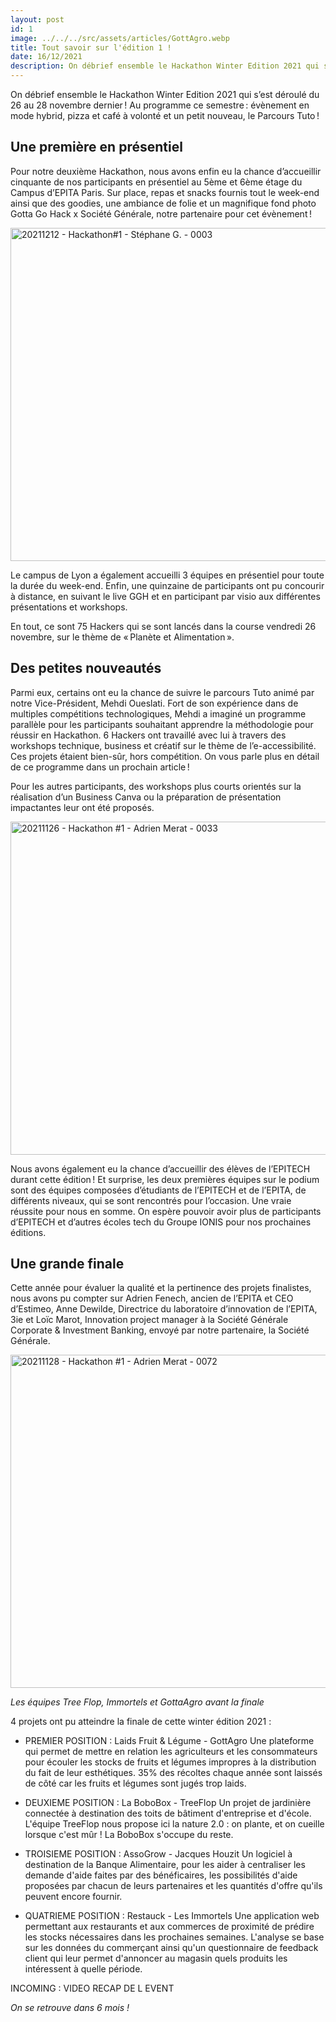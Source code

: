 ```yaml
---
layout: post
id: 1
image: ../../../src/assets/articles/GottAgro.webp
title: Tout savoir sur l'édition 1 !
date: 16/12/2021
description: On débrief ensemble le Hackathon Winter Edition 2021 qui s’est déroulé du 26 au 28 novembre dernier. Au programme ce semestre, évènement en mode hybrid, pizza et café à volonté et un petit nouveau, le Parcours Tuto !
---
```


<hback>
<hcontent>

<p>
On débrief ensemble le Hackathon Winter Edition 2021 qui s’est déroulé du 26 au 28 novembre dernier ! Au programme ce semestre : évènement en mode hybrid, 
pizza et café à volonté et un petit nouveau, le Parcours Tuto !

## Une première en présentiel
Pour notre deuxième Hackathon, nous avons enfin eu la chance d’accueillir cinquante de nos 
participants en présentiel au 5ème et 6ème étage du Campus d’EPITA Paris. Sur place, repas 
et snacks fournis tout le week-end ainsi que des goodies, une ambiance de folie et un 
magnifique fond photo Gotta Go Hack x Société Générale, notre partenaire pour cet 
évènement ! 

<img src="https://live.staticflickr.com/65535/51785841336_ae28739931_c.jpg" width="800" height="533" alt="20211212 - Hackathon#1 - Stéphane G. - 0003">

Le campus de Lyon a également accueilli 3 équipes en présentiel pour toute la durée du 
week-end. Enfin, une quinzaine de participants ont pu concourir à distance, en suivant le 
live GGH et en participant par visio aux différentes présentations et workshops. 

En tout, ce sont 75 Hackers qui se sont lancés dans la course vendredi 26 novembre, sur 
le thème de « Planète et Alimentation ». 


## Des petites nouveautés
Parmi eux, certains ont eu la chance de suivre le parcours Tuto animé par notre 
Vice-Président, Mehdi Oueslati. Fort de son expérience dans de multiples compétitions 
technologiques, Mehdi a imaginé un programme parallèle pour les participants souhaitant 
apprendre la méthodologie pour réussir en Hackathon. 6 Hackers ont travaillé avec lui à 
travers des workshops technique, business et créatif sur le thème de l’e-accessibilité. 
Ces projets étaient bien-sûr, hors compétition. On vous parle plus en détail de ce 
programme dans un prochain article ! 

Pour les autres participants, des workshops plus courts orientés sur la réalisation d’un Business Canva ou la préparation de présentation impactantes 
leur ont été proposés. 

<img src="https://live.staticflickr.com/65535/51785035792_f649b48373_c.jpg" width="800" height="533" alt="20211126 - Hackathon #1 - Adrien Merat - 0033">

Nous avons également eu la chance d’accueillir des élèves de l’EPITECH durant cette 
édition ! Et surprise, les deux premières équipes sur le podium sont des équipes composées 
d’étudiants de l’EPITECH et de l’EPITA, de différents niveaux, qui se sont rencontrés pour 
l’occasion. Une vraie réussite pour nous en somme. On espère pouvoir avoir plus de 
participants d’EPITECH et d’autres écoles tech du Groupe IONIS pour nos prochaines 
éditions. 


## Une grande finale

Cette année pour évaluer la qualité et la pertinence des projets finalistes, nous avons pu compter sur Adrien Fenech, ancien de l’EPITA et CEO d’Estimeo, 
Anne Dewilde, Directrice du laboratoire d’innovation de l’EPITA, 3ie et Loïc Marot, Innovation project manager à la Société Générale Corporate & Investment 
Banking, envoyé par notre partenaire, la Société Générale.


<img src="https://live.staticflickr.com/65535/51786469664_8e8c1617e0_c.jpg" width="800" height="533" alt="20211128 - Hackathon #1 - Adrien Merat - 0072">

*Les équipes Tree Flop, Immortels et GottaAgro avant la finale*



4 projets ont pu atteindre la finale de cette winter édition 2021 :
- PREMIER POSITION : Laids Fruit & Légume - GottAgro 
Une plateforme qui permet de mettre en relation les agriculteurs et les consommateurs pour écouler  les stocks de fruits et légumes impropres à la 
distribution du fait de leur esthétiques. 35% des récoltes  chaque année sont laissés de côté car les fruits et légumes sont jugés trop laids.

- DEUXIEME POSITION : La BoboBox - TreeFlop
Un projet de jardinière connectée à destination des toits de bâtiment d'entreprise et d'école. L'équipe TreeFlop nous propose ici la nature 2.0 : 
on plante, et on cueille lorsque c'est mûr ! La BoboBox s'occupe du reste.

- TROISIEME POSITION : AssoGrow - Jacques Houzit
Un logiciel à destination de la Banque Alimentaire, pour les aider à centraliser les demande d'aide faites par des bénéficaires, les possibilités 
d'aide proposées par chacun de leurs partenaires et les quantités d'offre qu'ils peuvent encore fournir.

- QUATRIEME POSITION : Restauck - Les Immortels
Une application web permettant aux restaurants et aux commerces de proximité de prédire les stocks nécessaires dans les prochaines semaines. L'analyse se 
base sur les données du commerçant ainsi qu'un questionnaire de feedback client qui leur permet d'annoncer au magasin quels produits les intéressent à 
quelle période.



INCOMING : VIDEO RECAP DE L EVENT

*On se retrouve dans 6 mois !*

</hcontent>
</hback>